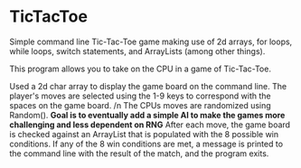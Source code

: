 # TicTacToe
Simple command line Tic-Tac-Toe game making use of 2d arrays, for loops, while loops, switch statements, and ArrayLists (among other things).

This program allows you to take on the CPU in a game of Tic-Tac-Toe.

Used a 2d char array to display the game board on the command line.
The player's moves are selected using the 1-9 keys to correspond with the spaces on the game board. /n
The CPUs moves are randomized using Random(). **Goal is to eventually add a simple AI to make the games more challenging and less dependent on RNG**
After each move, the game board is checked against an ArrayList that is populated with the 8 possible win conditions.
If any of the 8 win conditions are met, a message is printed to the command line with the result of the match, and the program exits.
